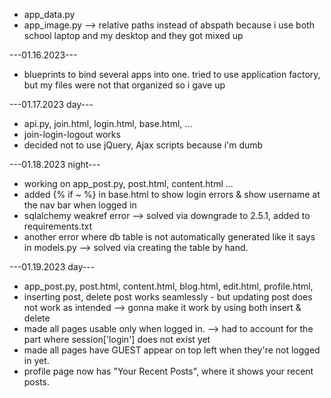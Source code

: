 * app_data.py
* app_image.py --> relative paths instead of abspath because i use both school laptop and my desktop and they got mixed up 

---01.16.2023---
* blueprints to bind several apps into one. tried to use application factory, but my files were not that organized so i gave up

---01.17.2023 day---
* api.py, join.html, login.html, base.html, ...
* join-login-logout works
* decided not to use jQuery, Ajax scripts because i'm dumb

---01.18.2023 night---
* working on app_post.py, post.html, content.html ...
* added {% if ~ %} in base.html to show login errors & show username at the nav bar when logged in
* sqlalchemy weakref error --> solved via downgrade to 2.5.1, added to requirements.txt
* another error where db table is not automatically generated like it says in models.py --> solved via creating the table by hand.

---01.19.2023 day---
* app_post.py, post.html, content.html, blog.html, edit.html, profile.html, 
* inserting post, delete post works seamlessly - but updating post does not work as intended --> gonna make it work by using both insert & delete
* made all pages usable only when logged in. --> had to account for the part where session['login'] does not exist yet
* made all pages have GUEST appear on top left when they're not logged in yet. 
* profile page now has "Your Recent Posts", where it shows your recent posts.

